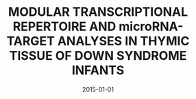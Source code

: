 ---
title: "MODULAR TRANSCRIPTIONAL REPERTOIRE AND microRNA-TARGET ANALYSES IN THYMIC TISSUE OF DOWN SYNDROME INFANTS"
collection: publications
permalink: /publication/2015-moreira2015modular
authors: "C. A. Moreira-Filho, S. Y. Bando, F. B. Bertonha, F. N. Silva, L. da F. Costa, L. R. Fereira, M. Carneiro-Sampaio"
date: 2015-01-01
venue: 'Journal of Clinical Immunology, v. 35, n. 3, p. 315--315'
bibtex: "moreira2015modular.bib"
---